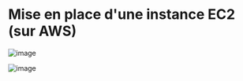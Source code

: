 # Mise en place d'une instance EC2 (sur AWS)

![image](https://github.com/abiForSofteam/aws/assets/56606441/744a2fb9-5c0f-43f3-ad7d-75daffeca572)

![image](https://github.com/abiForSofteam/aws/assets/56606441/26f711e2-035d-469d-aeef-c7e1f614c0b5)



